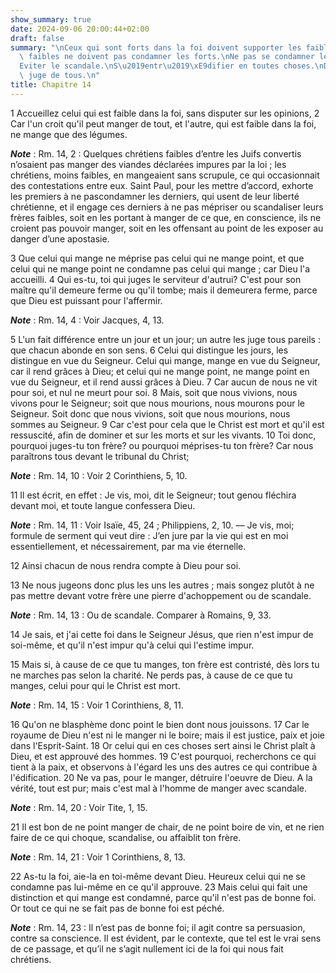 ```yaml
---
show_summary: true
date: 2024-09-06 20:00:44+02:00
draft: false
summary: "\nCeux qui sont forts dans la foi doivent supporter les faibles ; et les\
  \ faibles ne doivent pas condamner les forts.\nNe pas se condamner les uns les autres.\n\
  Eviter le scandale.\nS\u2019entr\u2019\xE9difier en toutes choses.\nDieu est le\
  \ juge de tous.\n"
title: Chapitre 14
---
```





1 Accueillez celui qui est faible dans la foi, sans disputer sur les opinions, 2 Car l'un croit qu'il peut manger de tout, et l'autre, qui est faible dans la foi, ne mange que des légumes.

***Note*** :  Rm. 14, 2 : Quelques chrétiens faibles d’entre les Juifs convertis n’osaient pas manger des viandes déclarées impures par la loi ; les chrétiens, moins faibles, en mangeaient sans scrupule, ce qui occasionnait des contestations entre eux. Saint Paul, pour les mettre d’accord, exhorte les premiers à ne pascondamner les derniers, qui usent de leur liberté chrétienne, et il engage ces derniers à ne pas mépriser ou scandaliser leurs frères faibles, soit en les portant à manger de ce que, en conscience, ils ne croient pas pouvoir manger, soit en les offensant au point de les exposer au danger d’une apostasie.

3 Que celui qui mange ne méprise pas celui qui ne mange point, et que celui qui ne mange point ne condamne pas celui qui mange ; car Dieu l'a accueilli. 4 Qui es-tu, toi qui juges le serviteur d'autrui? C'est pour son maître qu'il demeure ferme ou qu'il tombe; mais il demeurera ferme, parce que Dieu est puissant pour l'affermir.

***Note*** :  Rm. 14, 4 : Voir Jacques, 4, 13.

5 L'un fait différence entre un jour et un jour; un autre les juge tous pareils : que chacun abonde en son sens. 6 Celui qui distingue les jours, les distingue en vue du Seigneur. Celui qui mange, mange en vue du Seigneur, car il rend grâces à Dieu; et celui qui ne mange point, ne mange point en vue du Seigneur, et il rend aussi grâces à Dieu. 7 Car aucun de nous ne vit pour soi, et nul ne meurt pour soi. 8 Mais, soit que nous vivions, nous vivons pour le Seigneur; soit que nous mourions, nous mourons pour le Seigneur. Soit donc que nous vivions, soit que nous mourions, nous sommes au Seigneur. 9 Car c'est pour cela que le Christ est mort et qu'il est ressuscité, afin de dominer et sur les morts et sur les vivants. 10 Toi donc, pourquoi juges-tu ton frère? ou pourquoi méprises-tu ton frère? Car nous paraîtrons tous devant le tribunal du Christ;

***Note*** :  Rm. 14, 10 : Voir 2 Corinthiens, 5, 10.

11 Il est écrit, en effet : Je vis, moi, dit le Seigneur; tout genou fléchira devant moi, et toute langue confessera Dieu.

***Note*** :  Rm. 14, 11 : Voir Isaïe, 45, 24 ; Philippiens, 2, 10. ― Je vis, moi; formule de serment qui veut dire : J’en jure par la vie qui est en moi essentiellement, et nécessairement, par ma vie éternelle.

12 Ainsi chacun de nous rendra compte à Dieu pour soi.


13 Ne nous jugeons donc plus les uns les autres ; mais songez plutôt à ne pas mettre devant votre frère une pierre d'achoppement ou de scandale.

***Note*** :  Rm. 14, 13 : Ou de scandale. Comparer à Romains, 9, 33.

14 Je sais, et j'ai cette foi dans le Seigneur Jésus, que rien n'est impur de soi-même, et qu'il n'est impur qu'à celui qui l'estime impur.


15 Mais si, à cause de ce que tu manges, ton frère est contristé, dès lors tu ne marches pas selon la charité. Ne perds pas, à cause de ce que tu manges, celui pour qui le Christ est mort.

***Note*** :  Rm. 14, 15 : Voir 1 Corinthiens, 8, 11.

16 Qu'on ne blasphème donc point le bien dont nous jouissons. 17 Car le royaume de Dieu n'est ni le manger ni le boire; mais il est justice, paix et joie dans l'Esprit-Saint. 18 Or celui qui en ces choses sert ainsi le Christ plaît à Dieu, et est approuvé des hommes. 19 C'est pourquoi, recherchons ce qui tient à la paix, et observons à l'égard les uns des autres ce qui contribue à l'édification. 20 Ne va pas, pour le manger, détruire l'oeuvre de Dieu. A la vérité, tout est pur; mais c'est mal à l'homme de manger avec scandale.

***Note*** :  Rm. 14, 20 : Voir Tite, 1, 15.

21 Il est bon de ne point manger de chair, de ne point boire de vin, et ne rien faire de ce qui choque, scandalise, ou affaiblit ton frère.

***Note*** :  Rm. 14, 21 : Voir 1 Corinthiens, 8, 13.

22 As-tu la foi, aie-la en toi-même devant Dieu. Heureux celui qui ne se condamne pas lui-même en ce qu'il approuve. 23 Mais celui qui fait une distinction et qui mange est condamné, parce qu'il n'est pas de bonne foi. Or tout ce qui ne se fait pas de bonne foi est péché.

***Note*** :  Rm. 14, 23 : Il n’est pas de bonne foi; il agit contre sa persuasion, contre sa conscience. Il est évident, par le contexte, que tel est le vrai sens de ce passage, et qu’il ne s’agit nullement ici de la foi qui nous fait chrétiens.

